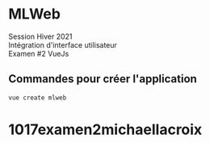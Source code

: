 # MLWeb

Session Hiver 2021 <br>
Intégration d'interface utilisateur <br>
Examen #2 VueJs <br>

## Commandes pour créer l'application
```
vue create mlweb
```

# 1017examen2michaellacroix
